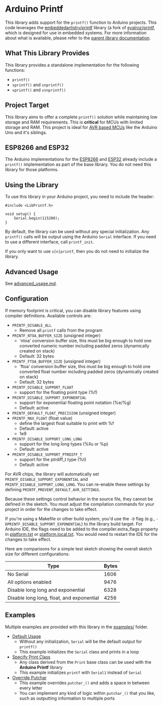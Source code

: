 # Arduino Printf

This library adds support for the `printf()` function to Arduino projects. This code leverages the [embeddedartistry/printf](https://github.com/embeddedartistry/printf) library (a fork of [eyalroz/printf](https://github.com/eyalroz/printf), which is designed for use in embedded systems. For more information about what is available, please refer to the [parent library documentation](https://github.com/embeddedartistry/printf/blob/master/README.md).

## What This Library Provides

This library provides a standalone implementation for the following functions:

* `printf()`
* `sprintf()` and `snprintf()`
* `vprintf()` and `vsnprintf()`

## Project Target

This library aims to offer a complete `printf()` solution while maintaining low storage and RAM requirements. 
This is **critical** for MCUs with limited storage and RAM. This project is ideal for [AVR based MCUs](https://en.wikipedia.org/wiki/AVR_microcontrollers) like the 
Arduino Uno and it's siblings.

## ESP8266 and ESP32

The Arduino implementations for the [ESP8266](https://github.com/esp8266/Arduino) and 
[ESP32](https://github.com/espressif/arduino-esp32) already include a `printf()` implementation 
as part of the base library. You do not need this library for those platforms.

## Using the Library

To use this library in your Arduino project, you need to include the header:

```
#include <LibPrintf.h>

void setup() {
    Serial.begin(115200);
}
```

By default, the library can be used without any special initialization. Any `printf()` calls will be output using 
the Arduino `Serial` interface. If you need to use a different interface, call `printf_init`.

If you only want to use `s[n]printf`, then you do not need to initialize the library.

## Advanced Usage

See [advanced_usage.md](advanced_usage.md).

## Configuration

If memory footprint is critical, you can disable library features using compiler definitions. Available controls are:

* `PRINTF_DISABLE_ALL`
    - Remove all `printf` calls from the program
* `PRINTF_NTOA_BUFFER_SIZE` (unsigned integer)
    * 'ntoa' conversion buffer size, this must be big enough to hold one converted numeric number including padded zeros (dynamically created on stack)
    * Default: 32 bytes
* `PRINTF_FTOA_BUFFER_SIZE` (unsigned integer)
    - 'ftoa' conversion buffer size, this must be big enough to hold one converted float number including padded zeros (dynamically created on stack)
    - Default: 32 bytes
* `PRINTF_DISABLE_SUPPORT_FLOAT`
    - support for the floating point type (%f)
* `PRINTF_DISABLE_SUPPORT_EXPONENTIAL`
    - support for exponential floating point notation (%e/%g)
    - Default: active
* `PRINTF_DEFAULT_FLOAT_PRECISION` (unsigned integer)
* `PRINTF_MAX_FLOAT` (float value)
    - define the largest float suitable to print with %f
    - Default: active
    - 1e9
* `PRINTF_DISABLE_SUPPORT_LONG_LONG`
    - support for the long long types (%llu or %p)
    * Default: active
* `PRINTF_DISABLE_SUPPORT_PTRDIFF_T`
    - support for the ptrdiff_t type (%t)
    - Default: active

For AVR chips, the library will automatically set `PRINTF_DISABLE_SUPPORT_EXPONENTIAL` and `PRINTF_DISABLE_SUPPORT_LONG_LONG`. You can re-enable these settings by defining `PRINTF_PREVENT_DEFAULT_AVR_SETTINGS`.

Because these settings control behavior in the source file, they cannot be defined in the sketch. You must adjust the compilation commands for your project in order for the changes to take effect.

If you're using a Makefile or other build system, you'd use the `-D` flag (e.g., `-DPRINTF_DISABLE_SUPPORT_EXPONENTIAL`) to the library build target. For Arduino IDE, the flags need to be added to the compiler.extra_flags property in [platform.txt](https://arduino.github.io/arduino-cli/platform-specification/#platformtxt) or [platform.local.txt](https://arduino.github.io/arduino-cli/platform-specification/#platformlocaltxt). You would need to restart the IDE for the changes to take effect.

Here are comparisons for a simple test sketch showing the overall sketch size for different configurations:

| Type           | Bytes |
| -------------- | ----- |
| No Serial      | 1606  |
| All options enabled | 9476  |
| Disable long long and exponential | 6328 |
| Disable long long, float, and exponential | 4256 |

## Examples

Multiple examples are provided with this library in the [examples/](examples/) folder.

* [Default Usage](examples/default_to_serial/default_to_serial.ino)
    - Without any initialization, `Serial` will be the default output for `printf()`
    - This example initializes the `Serial` class and prints in a loop
* [Specify Print Class](examples/specify_print_class/specify_print_class.ino)
    - Any class derived from the `Print` base class can be used with the **Arduino Printf** library
    - This example initializes `printf` with `Serial1` instead of `Serial`
* [Override Putchar](examples/override_putchar/override_putchar.ino)
    - This example overrides `putchar_()` and adds a space in between every letter
    - You can implement any kind of logic within `putchar_()` that you like, such as outputting information to multiple ports
